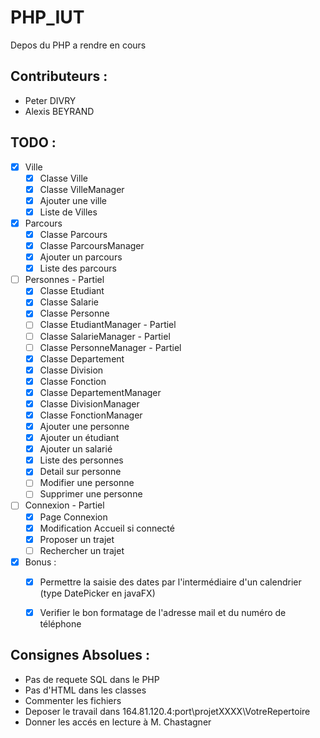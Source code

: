 # PHP_IUT
Depos du PHP a rendre en cours

## Contributeurs :
 - Peter DIVRY
 - Alexis BEYRAND
 
## TODO :
- [x] Ville
    - [x] Classe Ville
    - [x] Classe VilleManager
    - [x] Ajouter une ville
    - [x] Liste de Villes
- [x] Parcours
    - [x] Classe Parcours
    - [x] Classe ParcoursManager
    - [x] Ajouter un parcours
    - [x] Liste des parcours
- [ ] Personnes - Partiel
    - [x] Classe Etudiant
    - [x] Classe Salarie
    - [x] Classe Personne
    - [ ] Classe EtudiantManager - Partiel
    - [ ] Classe SalarieManager - Partiel
    - [ ] Classe PersonneManager - Partiel
    - [x] Classe Departement
    - [x] Classe Division
    - [x] Classe Fonction
    - [x] Classe DepartementManager
    - [x] Classe DivisionManager
    - [x] Classe FonctionManager
    - [x] Ajouter une personne
    - [x] Ajouter un étudiant
    - [x] Ajouter un salarié
    - [x] Liste des personnes
    - [x] Detail sur personne
    - [ ] Modifier une personne
    - [ ] Supprimer une personne
- [ ] Connexion - Partiel
    - [x] Page Connexion
    - [x] Modification Accueil si connecté
    - [x] Proposer un trajet
    - [ ] Rechercher un trajet
- [x] Bonus :
    - [x] Permettre la saisie des dates par l'intermédiaire d'un calendrier (type DatePicker en javaFX)
    - [x] Verifier le bon formatage de l'adresse mail et du numéro de téléphone
    

## __Consignes Absolues :__
- Pas de requete SQL dans le PHP
- Pas d'HTML dans les classes
- Commenter les fichiers
- Deposer le travail dans 164.81.120.4:port\projetXXXX\VotreRepertoire
- Donner les accés en lecture à M. Chastagner
